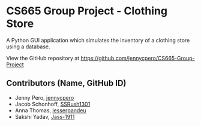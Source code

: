 # CS665 Group Project - Clothing Store
A Python GUI application which simulates the inventory of a clothing store using a database.

View the GitHub repository at https://github.com/jennycpero/CS665-Group-Project

## Contributors (Name, GitHub ID)
- Jenny Pero, [jennycpero](https://github.com/jennycpero)
- Jacob Schonhoff, [SSRush1301](https://github.com/SSRush1301)
- Anna Thomas, [lesserpandeu](https://github.com/lesserpandeu)
- Sakshi Yadav, [Jass-1911](https://github.com/Jass-1911)



